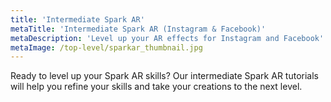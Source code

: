```yaml
---
title: 'Intermediate Spark AR'
metaTitle: 'Intermediate Spark AR (Instagram & Facebook)'
metaDescription: 'Level up your AR effects for Instagram and Facebook'
metaImage: /top-level/sparkar_thumbnail.jpg
---
```


Ready to level up your Spark AR skills? Our intermediate Spark AR tutorials will help you refine your skills and take your creations to the next level.
